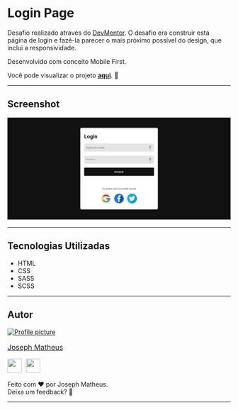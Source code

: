 # Login Page


Desafio realizado através do [DevMentor](https://www.devmentor.com.br).
O desafio era construir esta página de login e fazê-la parecer o mais próximo possível do design, que inclui a responsividade.

Desenvolvido com conceito Mobile First.

Você pode visualizar o projeto <b>[aqui](https://josephmatheus.github.io/login-page-main)</b>. 🚀

---
## Screenshot

![App Screenshot](assets/images/screencapture.png)

---
## Tecnologias Utilizadas

- HTML
- CSS
- SASS
- SCSS

---
## Autor

<a href="https://www.github.com/josephmatheus">
    <img src="https://avatars.githubusercontent.com/u/89085971?v=4" alt="Profile picture" width="100px" style="border-radius: 5%;">
    <p style="font-size: 16px;">Joseph Matheus</p>
</a>
<p align="left" style="display:flex; gap:10px;">
<a href="https://www.github.com/josephmatheus" target="_blank" rel="noreferrer">
<img src="https://raw.githubusercontent.com/danielcranney/readme-generator/main/public/icons/socials/github.svg" width="32" height="32" />
</a> 
<a href="https://www.linkedin.com/in/josephmatheus" target="_blank" rel="noreferrer">
<img src="https://raw.githubusercontent.com/danielcranney/readme-generator/main/public/icons/socials/linkedin.svg" width="32" height="32" />
</a>
</p>
Feito com ❤ por Joseph Matheus.<br>Deixa um feedback? 👋

---

